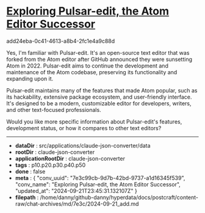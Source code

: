 # [Exploring Pulsar-edit, the Atom Editor Successor](https://claude.ai/chat/7e3c99cb-9d7b-42bd-9737-a1d16345f539)

add24eba-0c41-4613-a8b4-2fc1e4a9c88d

 Yes, I'm familiar with Pulsar-edit. It's an open-source text editor that was forked from the Atom editor after GitHub announced they were sunsetting Atom in 2022. Pulsar-edit aims to continue the development and maintenance of the Atom codebase, preserving its functionality and expanding upon it.

Pulsar-edit maintains many of the features that made Atom popular, such as its hackability, extensive package ecosystem, and user-friendly interface. It's designed to be a modern, customizable editor for developers, writers, and other text-focused professionals.

Would you like more specific information about Pulsar-edit's features, development status, or how it compares to other text editors?

---

* **dataDir** : src/applications/claude-json-converter/data
* **rootDir** : claude-json-converter
* **applicationRootDir** : claude-json-converter
* **tags** : p10.p20.p30.p40.p50
* **done** : false
* **meta** : {
  "conv_uuid": "7e3c99cb-9d7b-42bd-9737-a1d16345f539",
  "conv_name": "Exploring Pulsar-edit, the Atom Editor Successor",
  "updated_at": "2024-09-21T23:45:31.132107Z"
}
* **filepath** : /home/danny/github-danny/hyperdata/docs/postcraft/content-raw/chat-archives/md/7e3c/2024-09-21_add.md